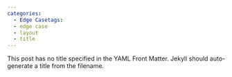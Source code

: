 ```yaml
---
categories:
  - Edge Casetags:
  - edge case
  - layout
  - title
---
```


This post has no title specified in the YAML Front Matter. Jekyll should auto-generate a title from the filename.